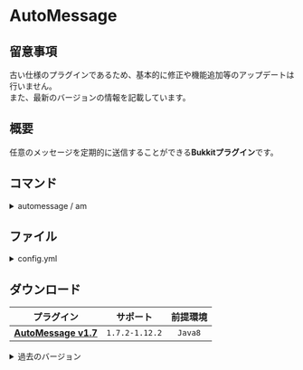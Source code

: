AutoMessage
==========

## 留意事項
古い仕様のプラグインであるため、基本的に修正や機能追加等のアップデートは行いません。  
また、最新のバージョンの情報を記載しています。

概要
-----------
任意のメッセージを定期的に送信することができる**Bukkitプラグイン**です。

コマンド
-----------
<details>
<summary>automessage / am</summary>

| 名称 | 短縮 |
|:---|:---|
| automessage | am |

| 引数 | 権限 | 初期 | 説明 |
|:---|:---|:---|:---|
| message &lt;message&gt; | automessage.message | OP | メッセージを追加します。 |
| timer &lt;second&gt; | automessage.timer | OP | タイマーの秒数を設定します。 |
| reload | automessage.reload | OP | コンフィグの再読み込みを行います。 |
</details>

ファイル
-----------
<details>
<summary>config.yml</summary>

**現在`UpdateChecker`は動作しません。**
```yaml
# AutoMessage v1.7 Config
# ColorCodeList http://ess.khhq.net/mc/

## === 自動アップデートの設定 === ##
# [true で有効 | false で無効]
# 初期: true
# このプラグインが最新バージョンかチェックします。
# メッセージはOPにしか表示されません。
UpdateChecker: true
AutoDownload: true

## === オートメッセージの設定 === ##
# 設定したメッセージがランダムで表示されます。
# & でカラーコードを使用できます。
# %tellraw でtellrawコマンドを実行します。
# %line で改行することができます。(tellraw コマンドでは使用できません。)
Message:
  - '&aテスト1'
  - '&eテスト2'
  - '&cテスト3'
  - '%tellraw {"text":"tellraw テストメッセージです"}'

## === ログの設定 === ##
# ログの表示設定です。
Log: true

## === タイマーの設定 === ##
# メッセージが表示されるまでの時間の設定です。
Seconds: 60
```
</details>

ダウンロード
-----------
| プラグイン | サポート | 前提環境 |
|:---:|:---:|:---:|
| [**AutoMessage v1.7**](https://github.com/yuttyann/FileArchive/raw/main/AutoMessage/jar/1.7/AutoMessage%20v1.7.jar) | `1.7.2-1.12.2` | `Java8` |

<details>
<summary>過去のバージョン</summary>

| プラグイン | サポート | 前提環境 |
|:---:|:---:|:---:|
| [AutoMessage v1.6](https://github.com/yuttyann/FileArchive/raw/main/AutoMessage/jar/1.6/AutoMessage%20v1.6.jar) | `1.7.2-1.12.2` | `Java8` |
| [AutoMessage v1.5](https://github.com/yuttyann/FileArchive/raw/main/AutoMessage/jar/1.5/AutoMessage%20v1.5.jar) | `1.7.2-1.12.2` | `Java8` |
| [AutoMessage v1.4](https://github.com/yuttyann/FileArchive/raw/main/AutoMessage/jar/1.4/AutoMessage%20v1.4.jar) | `1.7.2-1.12.2` | `Java8` |
| [AutoMessage v1.3](https://github.com/yuttyann/FileArchive/raw/main/AutoMessage/jar/1.3/AutoMessage%20v1.3.jar) | `1.7.2-1.9.4` | `Java8` |
| [AutoMessage v1.2](https://github.com/yuttyann/FileArchive/raw/main/AutoMessage/jar/1.2/AutoMessage%20v1.2.jar) | `1.7.2-1.8.9` | `Java8` |
| [AutoMessage v1.1](https://github.com/yuttyann/FileArchive/raw/main/AutoMessage/jar/1.1/AutoMessage%20v1.1.jar) | `1.7.2-1.8.9` | `Java8` |
| ~~AutoMessage v1.0~~ | `1.7.2-1.8.9` | `Java8` |
</details>